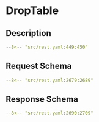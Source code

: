 # DropTable

## Description

```yaml
--8<-- "src/rest.yaml:449:450"
```

## Request Schema

```yaml
--8<-- "src/rest.yaml:2679:2689"
```
## Response Schema

```yaml
--8<-- "src/rest.yaml:2690:2709"
```

